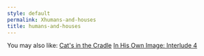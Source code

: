 ```yaml
---
style: default
permalink: Xhumans-and-houses
title: humans-and-houses
---
```

You may also like:
[Cat's in the Cradle](http://scp-wiki.net/cat-s-in-the-cradle)
[In His Own Image: Interlude 4](http://scp-wiki.net/in-his-own-image-interlude-4)
